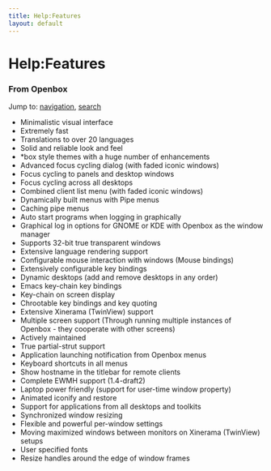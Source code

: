 ```yaml
---
title: Help:Features
layout: default
---
```

<a name="top" id="top"></a>
<h1 class="firstHeading">Help:Features</h1>
<div id="bodyContent">
<h3 id="siteSub">From Openbox</h3>
<div id="contentSub"></div>
<div id="jump-to-nav">Jump to: <a href="#column-one">navigation</a>, <a href="#searchInput">search</a></div>
<div id="mw-content-text" lang="en" dir="ltr" class="mw-content-ltr"><ul><li> Minimalistic visual interface
</li><li> Extremely fast
</li><li> Translations to over 20 languages
</li><li> Solid and reliable look and feel
</li><li> *box style themes with a huge number of enhancements
</li><li> Advanced focus cycling dialog (with faded iconic windows)
</li><li> Focus cycling to panels and desktop windows
</li><li> Focus cycling across all desktops
</li><li> Combined client list menu (with faded iconic windows)
</li><li> Dynamically built menus with Pipe menus
</li><li> Caching pipe menus
</li><li> Auto start programs when logging in graphically
</li><li> Graphical log in options for GNOME or KDE with Openbox as the window manager
</li><li> Supports 32-bit true transparent windows
</li><li> Extensive language rendering support
</li><li> Configurable mouse interaction with windows (Mouse bindings)
</li><li> Extensively configurable key bindings
</li><li> Dynamic desktops (add and remove desktops in any order)
</li><li> Emacs key-chain key bindings
</li><li> Key-chain on screen display
</li><li> Chrootable key bindings and key quoting
</li><li> Extensive Xinerama (TwinView) support
</li><li> Multiple screen support (Through running multiple instances of Openbox - they cooperate with other screens)
</li><li> Actively maintained
</li><li> True partial-strut support
</li><li> Application launching notification from Openbox menus
</li><li> Keyboard shortcuts in all menus
</li><li> Show hostname in the titlebar for remote clients
</li><li> Complete EWMH support (1.4-draft2)
</li><li> Laptop power friendly (support for user-time window property)
</li><li> Animated iconify and restore
</li><li> Support for applications from all desktops and toolkits
</li><li> Synchronized window resizing
</li><li> Flexible and powerful per-window settings
</li><li> Moving maximized windows between monitors on Xinerama (TwinView) setups
</li><li> User specified fonts
</li><li> Resize handles around the edge of window frames
</li></ul>
</div>
